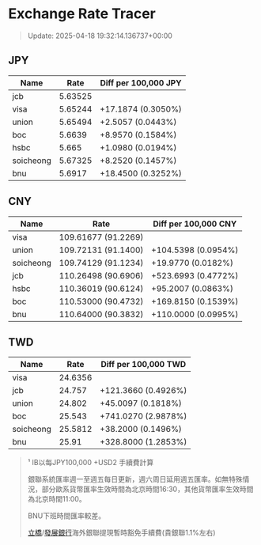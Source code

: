 # Exchange Rate Tracer

> Update: 2025-04-18 19:32:14.136737+00:00

## JPY

| Name      |    Rate | Diff per 100,000 JPY   |
|-----------|---------|------------------------|
| jcb       | 5.63525 |                        |
| visa      | 5.65244 | +17.1874 (0.3050%)     |
| union     | 5.65494 | +2.5057 (0.0443%)      |
| boc       | 5.6639  | +8.9570 (0.1584%)      |
| hsbc      | 5.665   | +1.0980 (0.0194%)      |
| soicheong | 5.67325 | +8.2520 (0.1457%)      |
| bnu       | 5.6917  | +18.4500 (0.3252%)     |

## CNY

| Name      | Rate                | Diff per 100,000 CNY   |
|-----------|---------------------|------------------------|
| visa      | 109.61677	(91.2269) |                        |
| union     | 109.72131	(91.1400) | +104.5398 (0.0954%)    |
| soicheong | 109.74129	(91.1234) | +19.9770 (0.0182%)     |
| jcb       | 110.26498	(90.6906) | +523.6993 (0.4772%)    |
| hsbc      | 110.36019	(90.6124) | +95.2007 (0.0863%)     |
| boc       | 110.53000	(90.4732) | +169.8150 (0.1539%)    |
| bnu       | 110.64000	(90.3832) | +110.0000 (0.0995%)    |

## TWD

| Name      |    Rate | Diff per 100,000 TWD   |
|-----------|---------|------------------------|
| visa      | 24.6356 |                        |
| jcb       | 24.757  | +121.3660 (0.4926%)    |
| union     | 24.802  | +45.0097 (0.1818%)     |
| boc       | 25.543  | +741.0270 (2.9878%)    |
| soicheong | 25.5812 | +38.2000 (0.1496%)     |
| bnu       | 25.91   | +328.8000 (1.2853%)    |


> ¹ IB以每JPY100,000 +USD2 手續費計算
>
> 銀聯系統匯率週一至週五每日更新，週六周日延用週五匯率。如無特殊情況，部分歐系貨幣匯率生效時間為北京時間16:30，其他貨幣匯率生效時間為北京時間11:00。
>
> BNU下班時間匯率較差。
>
> [立橋](https://www.wlbank.com.mo/uploads/ueditor/file/20181211/1544536513900230.pdf)/[發展銀行](https://www.mdb.com.mo/Service_Charges_20230728.pdf)海外銀聯提現暫時豁免手續費(貴銀聯1.1%左右)

